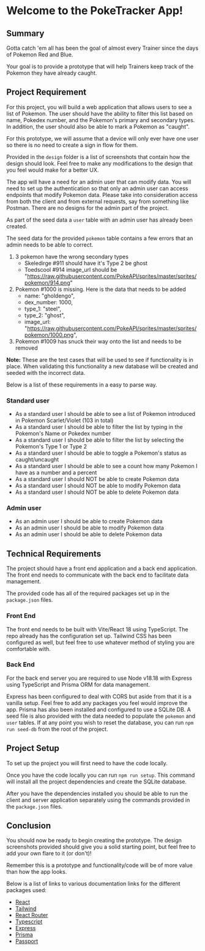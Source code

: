 # Welcome to the PokeTracker App!

## Summary

Gotta catch 'em all has been the goal of almost every Trainer since the days of Pokemon Red and Blue.

Your goal is to provide a prototype that will help Trainers keep track of the Pokemon they have already caught.

## Project Requirement

For this project, you will build a web application that allows users to see a list of Pokemon. The user should have the ability to filter this list based on name, Pokedex number, and the Pokemon's primary and secondary types.
In addition, the user should also be able to mark a Pokemon as "caught".

For this prototype, we will assume that a device will only ever have one user so there is no need to create a sign in flow for them.

Provided in the `design` folder is a list of screenshots that contain how the design should look. Feel free to make any modifications to the design that you feel would make for a better UX.

The app will have a need for an admin user that can modify data.
You will need to set up the authentication so that only an admin user can access endpoints that modify Pokemon data.
Please take into consideration access from both the client and from external requests, say from something like Postman.
There are no designs for the admin part of the project.

As part of the seed data a `user` table with an admin user has already been created.

The seed data for the provided `pokemon` table contains a few errors that an admin needs to be able to correct.

1. 3 pokemon have the wrong secondary types
   - Skeledirge #911 should have it's Type 2 be ghost
   - Toedscool #914 image_url should be "https://raw.githubusercontent.com/PokeAPI/sprites/master/sprites/pokemon/914.png"
2. Pokemon #1000 is missing. Here is the data that needs to be added
   - name: "gholdengo",
   - dex_number: 1000,
   - type_1: "steel",
   - type_2: "ghost",
   - image_url: "https://raw.githubusercontent.com/PokeAPI/sprites/master/sprites/pokemon/1000.png",
3. Pokemon #1009 has snuck their way onto the list and needs to be removed

<strong>Note:</strong> These are the test cases that will be used to see if functionality is in place. When validating this functionality a new database will be created and seeded with the incorrect data.

Below is a list of these requirements in a easy to parse way.
### Standard user
- As a standard user I should be able to see a list of Pokemon introduced in Pokemon Scarlet/Violet (103 in total)
- As a standard user I should be able to filter the list by typing in the Pokemon's Name or Pokedex number
- As a standard user I should be able to filter the list by selecting the Pokemon's Type 1 or Type 2
- As a standard user I should be able to toggle a Pokemon's status as caught/uncaught
- As a standard user I should be able to see a count how many Pokemon I have as a number and a percent
- As a standard user I should NOT be able to create Pokemon data
- As a standard user I should NOT be able to modify Pokemon data
- As a standard user I should NOT be able to delete Pokemon data

### Admin user
- As an admin user I should be able to create Pokemon data
- As an admin user I should be able to modify Pokemon data
- As an admin user I should be able to delete Pokemon data

## Technical Requirements
The project should have a front end application and a back end application. The front end needs to communicate with the back end to facilitate data management.

The provided code has all of the required packages set up in the `package.json` files.

### Front End
The front end needs to be built with Vite/React 18 using TypeScript. The repo already has the configuration set up.
Tailwind CSS has been configured as well, but feel free to use whatever method of styling you are comfortable with.

### Back End
For the back end server you are required to use Node v18.18 with Express using TypeScript and Prisma ORM for data management.

Express has been configured to deal with CORS but aside from that it is a vanilla setup. Feel free to add any packages you feel would improve the app.
Prisma has also been installed and configured to use a SQLite DB.
A seed file is also provided with the data needed to populate the `pokemon` and `user` tables.
If at any point you wish to reset the database, you can run `npm run seed-db` from the root of the project.

## Project Setup
To set up the project you will first need to have the code locally.

Once you have the code locally you can run `npm run setup`.
This command will install all the project dependencies and create the SQLite database.

After you have the dependencies installed you should be able to run the client and server application separately using the commands provided in the `package.json` files.

## Conclusion
You should now be ready to begin creating the prototype. The design screenshots provided should give you a solid starting point, but feel free to add your own flare to it (or don't)!

Remember this is a prototype and functionality/code will be of more value than how the app looks.

Below is a list of links to various documentation links for the different packages used:
- [React](https://reactjs.org/docs/getting-started.html)
- [Tailwind](https://tailwindcss.com/docs/installation)
- [React Router](https://reactrouter.com/en/main)
- [Typescript](https://www.typescriptlang.org/docs/)
- [Express](https://expressjs.com/en/guide/routing.html)
- [Prisma](https://www.prisma.io/docs)
- [Passport](https://www.passportjs.org/docs/)


